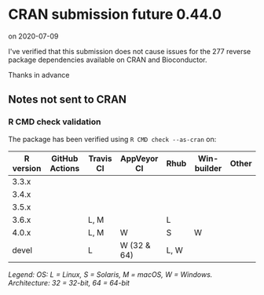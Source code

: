# CRAN submission future 0.44.0

on 2020-07-09

I've verified that this submission does not cause issues for the 277 reverse package dependencies available on CRAN and Bioconductor.

Thanks in advance


## Notes not sent to CRAN

### R CMD check validation

The package has been verified using `R CMD check --as-cran` on:

| R version | GitHub Actions | Travis CI | AppVeyor CI | Rhub      | Win-builder | Other  |
| --------- | -------------- | --------- | ----------- | --------- | ----------- | ------ |
| 3.3.x     |                |           |             |           |             |        |
| 3.4.x     |                |           |             |           |             |        |
| 3.5.x     |                |           |             |           |             |        |
| 3.6.x     |                | L, M      |             | L         |             |        |
| 4.0.x     |                | L, M      | W           |        S  | W           |        |
| devel     |                | L         | W (32 & 64) | L,   W    |             |        |

*Legend: OS: L = Linux, S = Solaris, M = macOS, W = Windows.  Architecture: 32 = 32-bit, 64 = 64-bit*
